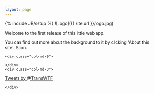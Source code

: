 ```yaml
---
layout: page
---
```

{% include JB/setup %}
![Logo]({{ site.url }}/logo.jpg)


Welcome to the first release of this little web app.
		
You can find out more about the background to it by clicking 'About this site'. Soon.
		

<div class="container">

	<div class="col-md-9">

    </div>
    <div class="col-md-3">

<a class="twitter-timeline" href="https://twitter.com/TrainsWTF" data-widget-id="501443537091575808">Tweets by @TrainsWTF</a>
<script>!function(d,s,id){var js,fjs=d.getElementsByTagName(s)[0],p=/^http:/.test(d.location)?'http':'https';if(!d.getElementById(id)){js=d.createElement(s);js.id=id;js.src=p+"://platform.twitter.com/widgets.js";fjs.parentNode.insertBefore(js,fjs);}}(document,"script","twitter-wjs");</script>





    </div>
</div>


        